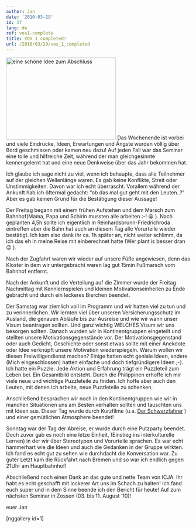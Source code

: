 ```yaml
---
author: Jan
date: '2010-03-29'
id: 37
lang: de
ref: vos1-complete
title: VOS 1 completed!
url: /2010/03/29/vos_1_completed
---
```


[<img class="alignleft size-medium wp-image-36" title="I <3 ICJA" src="http://img1.jan-steinke.de/wordpress/wp-content/uploads/2010/03/CIMG0150-300x224.jpg" alt="eine schöne Idee zum Abschluss" width="300" height="224" />](https://jan-steinke.de/wordpress/wp-content/uploads/2010/03/CIMG0150.jpg) Das Wochenende ist vorbei und viele Eindrücke, Ideen, Erwartungen und Ängste wurden völlig über Bord geschmissen oder kamen neu dazu! Auf jeden Fall war das Seminar eine tolle und hilfreiche Zeit, während der man gleichgesinnte kennengelernt hat und eine neue Denkweise über das Jahr bekommen hat.

Ich glaube ich sage nicht zu viel, wenn ich behaupte, dass alle Teilnehmer auf der gleichen Wellenlänge waren. Es gab keine Konflikte, Streit oder Unstimmigkeiten. Davon war ich echt überrascht. Vorallem während der Ankunft hab ich öftermal gedacht: &#8220;ob das mal gut geht mit den Leuten..?&#8221; Aber es gab keinen Grund für die Bestätigung dieser Aussage!

Der Freitag begann mit einem frühen Aufstehen und dem Marsch zum Bahnhof(Mama, Papa und Schirin mussten alle arbeiten :-! 😀 ). Nach geplanten 4,5h sollte ich eigentlich in Reinhardsbrunn-Friedrichroda eintreffen aber die Bahn hat auch an diesem Tag alle Vorurteile wieder bestätigt. Ich kam also dank ihr ca. 1h später an, nicht weiter schlimm, da ich das eh in meine Reise mit einberechnet hatte (Wer plant is besser dran 😉 ).
  
Nach der Zugfahrt waren wir wieder auf unsere Füße angewiesen, denn das Kloster in dem wir untergebracht waren lag gut 15min Fußmarsch vom Bahnhof entfernt.
  
Nach der Ankunft und die Verteilung auf die Zimmer wurde der Freitag Nachmittag mit Kennlernspielen und kleinen Motivationseinheiten zu Ende gebracht und durch ein leckeres Bierchen beendet.

Der Samstag war ziemlich voll im Programm und wir hatten viel zu tun und zu verinnerlichen. Wir lernten viel über unseren Versicherungsschutz im Ausland, die genauen Abläufe bis zur Ausreise und wie wir wann unser Visum beantragen sollten. Und ganz wichtig WELCHES Visum wir uns besorgen sollten. Danach wurden wir in Kontinentgruppen eingeteilt und stellten unsere Motivationsgegenstände vor. Der Motivationsgegenstand oder auch Gedicht, Geschichte oder sonst etwas sollte mit einer Anekdote oder Idee verknüpft unsere Motivation wiederspiegeln. Warum wollen wir diesen Freiwilligendienst machen? Einige hatten echt geniale Ideen, andere (Mich eingeschlossen) hatten einfache und doch tiefgründigere Ideen ;-). Ich hatte ein Puzzle: Jede Aktion und Erfahrung trägt ein Puzzleteil zum Leben bei. Ein Gesamtbild entsteht. Durch die Philippinen erhoffe ich mir viele neue und wichtige Puzzleteile zu finden. Ich hoffe aber auch den Leuten, mit denen ich arbeite, neue Puzzleteile zu schenken.
  
Anschließend besprachen wir noch in den Kontinentgruppen wie wir in manchen Situationen uns am Besten verhalten sollten und tauschten uns mit Ideen aus. Dieser Tag wurde durch Kurzfilme (u.a. <a title="Der Schwarzfahrer" href="http://www.youtube.com/watch?v=swJ0zhVJ8DU" target="_self">Der Schwarzfahrer</a> ) und einer gemütlichen Atmosphere beendet!

Sonntag war der Tag der Abreise, er wurde durch eine Putzparty beendet. Doch zuvor gab es noch eine letze Einheit, (Einstieg ins interkulturelle Lernen) in der wir über Stereotypen und Vorurteile sprachen. Es war echt hammerhart wie die Ideen und auch die Gedanken in der Gruppe wirkten. Ich fand es echt gut zu sehen wie durchdacht die Konversation war. Zu guter Letzt kam die Rückfahrt nach Bremen und so war ich endlich gegen 21Uhr am Hauptbahnhof!

Abschließend noch einen Dank an das gute und nette Team von ICJA. Ihr habt es echt geschafft mit lockerer Art uns im Schach zu halten! Ich fand euch super und in dem Sinne beende ich den Bericht für heute! Auf zum nächsten Seminar in Zossen (03. bis 11. August &#8217;10)!

euer Jan

[nggallery id=1]